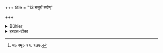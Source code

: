 +++
title = "13 चतुर्थे सर्वम्"

+++

<details><summary>Bühler</summary>

13. (If the offence be committed) for the fourth time, the whole (penance of twelve years must be performed).
</details>

<details><summary>हरदत्त-टीका</summary>

## सूत्रम्
चतुर्थे सर्वम् ॥ १३ ॥  
## टिप्पनी
अतः- चतुर्थे सन्निपाते सर्वमेव पतति । ततश्च पूर्णद्वादशवार्षिकं कर्तव्यम् । तृतीयं नव वर्षाणि । द्वितीये षड्वर्षाणि । एतच प्रतियोगं स्त्रीभेदेन प्रथमदूषकस्य । एकस्यामेव त्वभ्यासे कल्प्यम् । तत्र—  
[^१] यत् पुंसः परदारेषु तच्चैनां चारयेद्व्रतम् , इति स्मरणात् स्त्रिया अपि प्रतियोगं पादः पादः पतति । तदनुरोधेन कल्प्यम् ॥ १३ ॥  

[^१]: म० स्मृ० ११. १७७.
</details>
